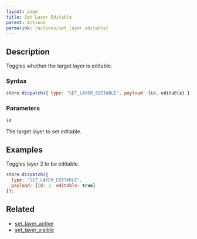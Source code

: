```yaml
---
layout: page
title: Set Layer Editable
parent: Actions
permalink: /actions/set_layer_editable/
---
```


## Description

Toggles whether the target layer is editable.

### Syntax

```js
store.dispatch({ type: "SET_LAYER_EDITABLE", payload: {id, editable} });
```

### Parameters

`id`

The target layer to set editable.

## Examples

Toggles layer 2 to be editable.

```js
store.dispatch({
  type: "SET_LAYER_EDITABLE",
  payload: {id: 2, editable: true}
});
```

## Related

- [set_layer_active](./set_layer_active.md)
- [set_layer_visible](./set_layer_visible.md)
